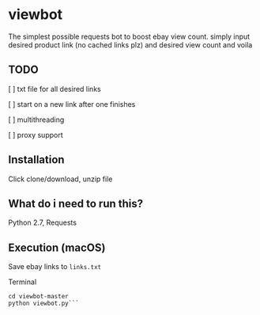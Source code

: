 # viewbot
The simplest possible requests bot to boost ebay view count. simply input desired product link (no cached links plz) and desired view count and voila

## TODO
[ ] txt file for all desired links 

[ ] start on a new link after one finishes

[ ] multithreading

[ ] proxy support

## Installation
Click clone/download, unzip file 

## What do i need to run this?
Python 2.7, Requests

## Execution (macOS)

Save ebay links to `links.txt`

Terminal

```cd "directory you saved the .zip file"
cd viewbot-master
python viewbot.py```
